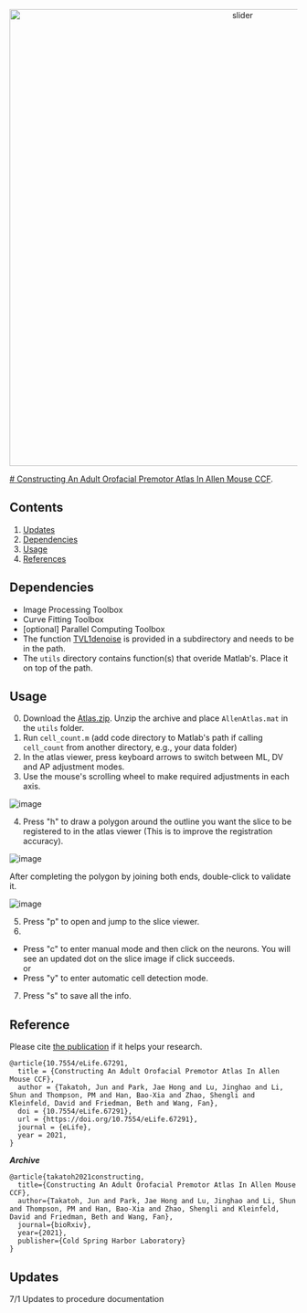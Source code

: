 <p align="center">
  <img src="./misc/demo_header.png" alt="slider" width="800px"/>
</p>

[# Constructing An Adult Orofacial Premotor Atlas In Allen Mouse CCF](https://www.biorxiv.org/content/10.1101/2021.02.18.431923v1.abstract). 


## Contents
1. [Updates](#updates)
2. [Dependencies](#dependencies)
3. [Usage](#usage)
4. [References](#reference)
<!-- 5. [Questions](#questions) -->

## Dependencies
* Image Processing Toolbox
* Curve Fitting Toolbox
* [optional] Parallel Computing Toolbox
* The function [TVL1denoise](https://www.mathworks.com/matlabcentral/fileexchange/57604-tv-l1-image-denoising-algorithm) is provided in a subdirectory and needs to be in the path.
* The `utils` directory contains function(s) that overide Matlab's. Place it on top of the path. 

## Usage
0. Download the [Atlas.zip](https://drive.google.com/file/d/1-s8XfBQZxoolgtlJvwWK4daDHjxN6Jaa/view?usp=sharing). Unzip the archive and place `AllenAtlas.mat` in the `utils` folder.
1. Run `cell_count.m` (add code directory to Matlab's path if calling `cell_count` from another directory, e.g., your data folder)
2. In the atlas viewer, press keyboard arrows to switch between ML, DV and AP adjustment modes.
3. Use the mouse's scrolling wheel to make required adjustments in each axis.  

![image](https://user-images.githubusercontent.com/1872756/176929669-26424095-616f-4fc5-8177-1767ac6e7783.png)

4. Press "h" to draw a polygon around the outline you want the slice to be registered to in the atlas viewer (This is to improve the registration accuracy).

![image](https://user-images.githubusercontent.com/1872756/176953360-6d5f2d7c-ac58-4b84-8c18-c09823a4481d.png)

After completing the polygon by joining both ends, double-click to validate it. 

![image](https://user-images.githubusercontent.com/1872756/176968230-96841731-24d7-4c43-8330-3526a0c786e9.png)

5. Press "p" to open and jump to the slice viewer.
6. 
  * Press "c" to enter manual mode and then click on the neurons. You will see an updated dot on the slice image if click succeeds.  
  or   
  * Press "y" to enter automatic cell detection mode.
7. Press "s" to save all the info.
  
## Reference
Please cite [the publication](https://doi.org/10.7554/eLife.67291) if it helps your research.
```
@article{10.7554/eLife.67291,
  title = {Constructing An Adult Orofacial Premotor Atlas In Allen Mouse CCF},
  author = {Takatoh, Jun and Park, Jae Hong and Lu, Jinghao and Li, Shun and Thompson, PM and Han, Bao-Xia and Zhao, Shengli and Kleinfeld, David and Friedman, Beth and Wang, Fan},
  doi = {10.7554/eLife.67291},
  url = {https://doi.org/10.7554/eLife.67291},
  journal = {eLife},
  year = 2021,
}
```
***Archive***
```
@article{takatoh2021constructing,
  title={Constructing An Adult Orofacial Premotor Atlas In Allen Mouse CCF},
  author={Takatoh, Jun and Park, Jae Hong and Lu, Jinghao and Li, Shun and Thompson, PM and Han, Bao-Xia and Zhao, Shengli and Kleinfeld, David and Friedman, Beth and Wang, Fan},
  journal={bioRxiv},
  year={2021},
  publisher={Cold Spring Harbor Laboratory}
}
```

## Updates

7/1 Updates to procedure documentation

<!-- 
## Questions?
Please email to [`placeholder`](mailto:placeholder) for additional questions. -->
